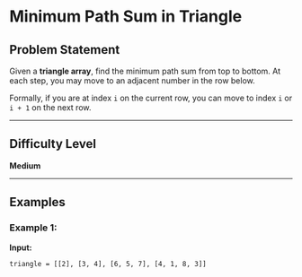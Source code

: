 # Minimum Path Sum in Triangle

## Problem Statement

Given a **triangle array**, find the minimum path sum from top to bottom. At each step, you may move to an adjacent number in the row below.

Formally, if you are at index `i` on the current row, you can move to index `i` or `i + 1` on the next row.

---

## Difficulty Level

**Medium**

---

## Examples

### Example 1:
**Input:**  
```plaintext
triangle = [[2], [3, 4], [6, 5, 7], [4, 1, 8, 3]]
